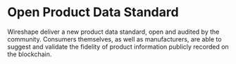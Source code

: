 # Open Product Data Standard

Wireshape deliver a new product data standard, open and audited by the community. Consumers themselves, as well as manufacturers, are able to suggest and validate the fidelity of product information publicly recorded on the blockchain.
